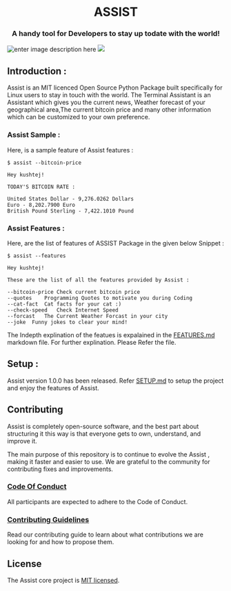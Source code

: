 <!Doctype HTML>
<h1 align="center">ASSIST</h1>
<h3 align="center">A handy tool for Developers to stay up todate with the world!</h3>

![enter image description here](https://img.shields.io/badge/Contrbutors-Welcome-brightgreen)
![](https://img.shields.io/badge/build-passing-brightgreen)

## Introduction :

Assist is an MIT licenced Open Source Python Package built specifically for Linux users to stay in touch with the world. The Terminal Assistant is an Assistant which gives you the current news, Weather forecast of your geographical area,The current bitcoin price and many other information which can be customized to your own preference.

### Assist Sample : 
Here, is a sample feature of Assist features : 
```
$ assist --bitcoin-price

Hey kushtej!

TODAY'S BITCOIN RATE : 

United States Dollar - 9,276.0262 Dollars
Euro - 8,202.7900 Euro
British Pound Sterling - 7,422.1010 Pound
```

### Assist Features : 

Here, are the list of features of ASSIST Package in the given below Snippet :
```
$ assist --features

Hey kushtej!

These are the list of all the features provided by Assist : 

--bitcoin-price	Check current bitcoin price
--quotes	Programming Quotes to motivate you during Coding
--cat-fact	Cat facts for your cat :)
--check-speed	Check Internet Speed
--forcast	The Current Weather Forcast in your city
--joke	Funny jokes to clear your mind!
```
The Indepth explination of the featues is expalained in the [FEATURES.md](/TEMPLATES/FEATURES.md) markdown file. For further explination. Please Refer the file.


## Setup :

Assist version 1.0.0 has been released. Refer [SETUP.md](/TEMPLATES/SETUP.md) to setup the project and enjoy the features of Assist.

## Contributing

Assist is completely open-source software, and the best part about structuring it this way is that everyone gets to own, understand, and improve it.

The main purpose of this repository is to continue to evolve the Assist , making it faster and easier to use. We are grateful to the community for contributing fixes and improvements.


### [Code Of Conduct](/TEMPLATES/CODE_OF_CONDUCT.md)

All participants are expected to adhere to the Code of Conduct.

### [Contributing Guidelines](/TEMPLATES/CONTRIBUTING.md)

Read our contributing guide to learn about what contributions we are looking for and how to propose them.

 ## License

The Assist core project is [MIT licensed](/TEMPLATES/LICENSE).
